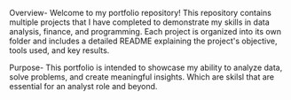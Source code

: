 Overview-
Welcome to my portfolio repository!
This repository contains multiple projects that I have completed to demonstrate my skills in data analysis, finance, and programming. 
Each project is organized into its own folder and includes a detailed README explaining the project's objective, tools used, and key results.

Purpose-
This portfolio is intended to showcase my ability to analyze data, solve problems, and create meaningful insights.
Which are skilsl that are essential for an analyst role and beyond.

